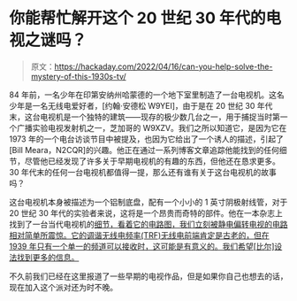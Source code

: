 # 你能帮忙解开这个 20 世纪 30 年代的电视之谜吗？

> 原文：<https://hackaday.com/2022/04/16/can-you-help-solve-the-mystery-of-this-1930s-tv/>

84 年前，一名少年在印第安纳州哈蒙德的一个地下室里制造了一台电视机。这名少年是一名无线电爱好者，[约翰·安德松 W9YEI]，由于是在 20 世纪 30 年代末，这台电视机是一个独特的建筑——现存的极少数几台之一，用于捕捉当时第一个广播实验电视发射机之一，芝加哥的 W9XZV。我们之所以知道它，是因为它在 1973 年的一个电台访谈节目中被提及，也因为它给出了一个诱人的描述，引起了[Bill Meara，N2CQR]的兴趣。他正在通过一系列博客文章追踪他能找到的任何细节，尽管他已经发现了许多关于早期电视机的有趣的东西，但他还在恳求更多。30 年代末的任何一台电视机都值得一提，那么还有谁有关于这台电视机的故事吗？

这台电视机本身被描述为一个铝制底盘，配有一个小小的 1 英寸阴极射线管，对于 20 世纪 30 年代的实验者来说，这将是一个昂贵而奇特的部件。他在一本杂志上找到了一台当代电视机的[细节，看着它的电路图，我们立刻被静电偏转电视的电路相对简单所震惊。它的调谐无线电频率(TRF)无线电前端肯定是古老的，但在 1939 年只有一个单一的频道可以接收时，这可能是有意义的。我们希望[比尔]设法找到更多的信息。](http://soldersmoke.blogspot.com/2022/04/w9yeis-homebrew-1939-tv.html)

不久前我们已经在这里报道了一些早期的电视作品，但是如果你自己也想去的话，现在加入这个派对还为时不晚。